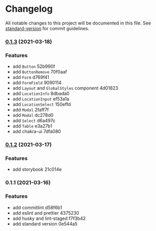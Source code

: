 # Changelog

All notable changes to this project will be documented in this file. See [standard-version](https://github.com/conventional-changelog/standard-version) for commit guidelines.

### [0.1.3](///compare/v0.1.2...v0.1.3) (2021-03-18)


### Features

* add `Button` 52b990f
* add `ButtonRemove` 70f0aaf
* add `Form` d769f41
* add `FormField` 9090114
* add `Layout` and `GlobalStyles` component 4d01823
* add `LocationInfo` 8dbada0
* add `LocationInput` ef53a1a
* add `LocationSelect` 150effd
* add `Modal` 2faff7f
* add `Modal` dc278d0
* add `Select` d6a497c
* add `Table` e3a27b1
* add chakra-ui 7dfa080

### [0.1.2](///compare/v0.1.1...v0.1.2) (2021-03-17)


### Features

* add storybook 21c014e

### 0.1.1 (2021-03-16)


### Features

* add commitlint d58f6b1
* add eslint and prettier 4375230
* add husky and lint-staged f7f3b42
* add standard version 0e544a5
